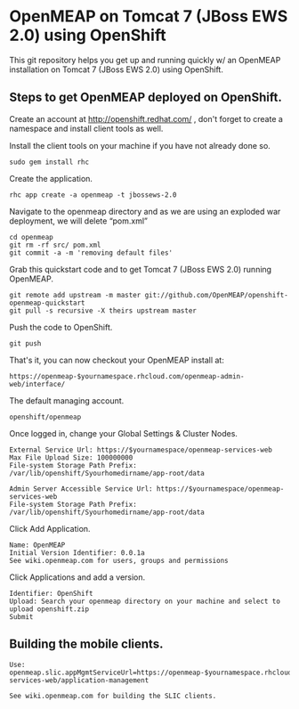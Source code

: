 OpenMEAP on Tomcat 7 (JBoss EWS 2.0) using OpenShift
============================

This git repository helps you get up and running quickly w/ an OpenMEAP installation on Tomcat 7 (JBoss EWS 2.0) using OpenShift.

Steps to get OpenMEAP deployed on OpenShift.
----------------------------

Create an account at http://openshift.redhat.com/ , don't forget to create a namespace and install client tools as well.

Install the client tools on your machine if you have not already done so.

	sudo gem install rhc

Create the application.

    rhc app create -a openmeap -t jbossews-2.0

Navigate to the openmeap directory and as we are using an exploded war deployment, we will delete “pom.xml”

	cd openmeap
	git rm -rf src/ pom.xml
	git commit -a -m 'removing default files'
	
Grab this quickstart code and to get Tomcat 7 (JBoss EWS 2.0) running OpenMEAP.
	
	git remote add upstream -m master git://github.com/OpenMEAP/openshift-openmeap-quickstart
	git pull -s recursive -X theirs upstream master
	
Push the code to OpenShift.

	git push

That's it, you can now checkout your OpenMEAP install at:

    https://openmeap-$yournamespace.rhcloud.com/openmeap-admin-web/interface/

The default managing account. 

	openshift/openmeap

Once logged in, change your Global Settings & Cluster Nodes. 

	External Service Url: https://$yournamespace/openmeap-services-web
	Max File Upload Size: 100000000
	File-system Storage Path Prefix: /var/lib/openshift/Syourhomedirname/app-root/data
	
	Admin Server Accessible Service Url: https://$yournamespace/openmeap-services-web
	File-system Storage Path Prefix: /var/lib/openshift/Syourhomedirname/app-root/data

Click Add Application.

	Name: OpenMEAP
	Initial Version Identifier: 0.0.1a
	See wiki.openmeap.com for users, groups and permissions

Click Applications and add a version.

	Identifier: OpenShift
	Upload: Search your openmeap directory on your machine and select to upload openshift.zip 
	Submit

Building the mobile clients.
----------------------------

	Use: openmeap.slic.appMgmtServiceUrl=https://openmeap-$yournamespace.rhcloud.com/openmeap-services-web/application-management 
	
	See wiki.openmeap.com for building the SLIC clients.

	
